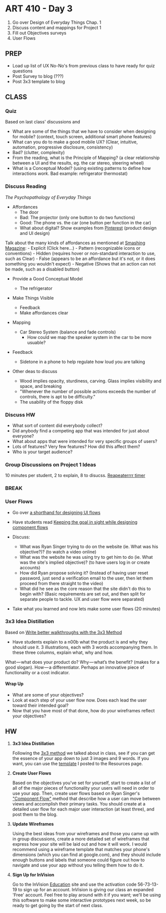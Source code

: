 ART 410 - Day 3
=======================================

1. Go over Design of Everyday Things Chap. 1
2. Discuss content and mappings for Project 1
3. Fill out Objectives surveys
4. User Flows


PREP
---------------------------------------
- Load up list of UX No-No's from previous class to have ready for quiz questions
- Post Survey to blog (???)
- Post 3x3 template to blog



CLASS
---------------------------------------


### Quiz
Based on last class' discussions and 
- What are some of the things that we have to consider when designing for mobile? (context, touch screen, additional smart phone features)
- What can you do to make a good mobile UX? (Clear, intuitive, automation, progressive disclosure, consistency)
- Bad? (clutter, complexity)
- From the reading, what is the Principle of Mapping? (a clear relationship between a UI and the results, eg. the car stereo, steering wheel)
- What is a Conceptual Model? (using existing patterns to define how interactions *work*. Bad example: refrigerator thermostat)






### Discuss Reading
*The Psychopathology of Everyday Things*

- Affordances
	- The door
	- Bad: The projector (only one button to do two functions)
	- Good: The phone vs. the car (one button per function in the car)
	- What about digital? Show examples from [Pinterest](http://www.pinterest.com/search/pins/?q=product%20design) (product design and UI design)

Talk about the many kinds of affordances as mentioned at [Smashing Magazine](http://www.smashingmagazine.com/2014/06/24/affordance-most-underrated-word-in-web-design/):
	- Explicit (Click here...)
	- Pattern (recognizable icons or conventions)
	- Hidden (requires hover or non-standard interaction to use, such as Clear)
	- False (appears to be an affordance but it's not, or it does something you wouldn't expect)
	- Negative (Shows that an action can not be made, such as a disabled button)
	
- Provide a Good Conceptual Model
	- The refrigerator
		
- Make Things Visible
	- Feedback
	- Make affordances clear

- Mapping 
	- Car Stereo System (balance and fade controls)
		- How could we map the speaker system in the car to be more usuable?
	
- Feedback
	- Sidetone in a phone to help regulate how loud you are talking

- Other deas to discuss
	- Wood implies opacity, sturdiness, carving. Glass implies visibility and space, and breaking
	- "Whenever the number of possible actions exceeds the number of controls, there is apt to be difficulty."
	- The usability of the floppy disk





### Discuss HW
- What sort of content did everybody collect?
- Did anybody find a competing app that was intended for just about everyone?
- What about apps that were intended for very specific groups of users?
- Lots of features? Very few features? How did this affect them?
- Who is your target audience?




### Group Discussions on Project 1 Ideas

10 minutes per student, 2 to explain, 8 to disucss.
[Reapeaterrrr timer](http://repeaterrrr.com/oWTEQf1)


### BREAK ###





### User Flows

- Go over [a shorthand for designing UI flows](http://37signals.com/svn/posts/1926-a-shorthand-for-designing-ui-flows)

- Have students read [Keeping the goal in sight while designing component flows](http://feltpresence.com/articles/17-keeping-the-goal-in-sight-while-designing-component-flows)

- Discuss:
	- What was Ryan Singer trying to do on the website (ie. What was his objective?)? (to watch a video online)
	- What was the website he was using try to get him to do (ie. What was the site's implied objective)? (to have users log in or create accounts)
	- How did Ryan propose solving it? (Instead of having user reset password, just send a verification email to the user, then let them proceed from there straight to the video)
	- What did he see as the core reason that the site didn't do this to begin with? (Basic requirements are set out, and then split for separate people to tackle. UX and user flow were separated)


- Take what you learned and now lets make some user flows (20 minutes)




### 3x3 Idea Distillation
Based on [Write better walkthroughs with the 3x3 Method](https://medium.com/@tomcavill/3x3-d6202ef7d077)

- Have students explain to a n00b what the product is and why they should use it. 3 illustrations, each with 3 words accompanying them. In these three columns, explain what, why and how.

What — what does your product do?
Why — what’s the benefit? (makes for a good slogan).
How — a differentiator. Perhaps an innovative piece of functionality or a cost indicator.




#### Wrap Up
- What are some of your objectives?
- Look at each step of your user flow now. Does each lead the user toward their intended goal? 
- Now that you have most of that done, how do your wireframes reflect your objectives?






HW
---------------------------------------


1. **3x3 Idea Distillation**

	Following the [3x3 method](https://medium.com/@tomcavill/3x3-d6202ef7d077) we talked about in class, see if you can get the essence of your app down to just 3 images and 9 words. If you want, you can use the [template](https://art410f14.files.wordpress.com/2014/09/3x3.pdf) I posted to the Resources page.


2. **Create User Flows**

	Based on the objectives you've set for yourself, start to create a list of all of the major pieces of functionality your users will need in order to use your app. Then, create user flows based on Ryan Singer's ["Component Flow"](http://37signals.com/svn/posts/1926-a-shorthand-for-designing-ui-flows) method that describe how a user can move between views and accomplish their primary tasks. You should create at a detailed user flow for each major user interaction (at least three), and post them to the blog.
	

3. **Update Wireframes**

	Using the best ideas from your wireframes and those you came up with in group discussions, create a more detailed set of wireframes that express how your site will be laid out and how it will work. I would recommend using a wireframe template that matches your phone's dimensions (which you can find at google.com), and they should include enough buttons and labels that someone could figure out how to navigate and use your app without you telling them how to do it.

4. **Sign Up for InVision**

	Go to the InVision [Education](http://www.invisionapp.com/education) site and use the activation code 56-73-13-19 to sign up for an account. InVision is giving our class an expanded 'Free' account. Feel free to play around with it if you want; we'll be using this software to make some interactive prototypes next week, so be ready to get going by the start of next class.